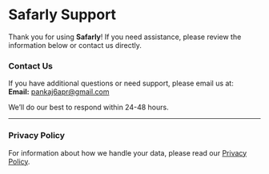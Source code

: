 # Safarly Support  
Thank you for using **Safarly**! If you need assistance, please review the information below or contact us directly.  

### **Contact Us**  
If you have additional questions or need support, please email us at:  
**Email:** pankaj6apr@gmail.com 

We’ll do our best to respond within 24-48 hours.  

---

### **Privacy Policy**  
For information about how we handle your data, please read our [Privacy Policy](https://github.com/pankaj6apr/roamrPrivacy/blob/main/README.md).  
